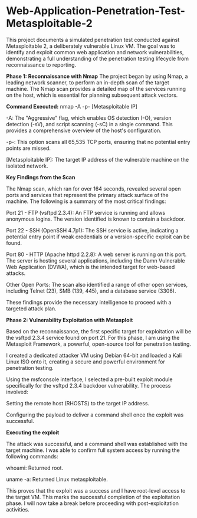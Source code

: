 # Web-Application-Penetration-Test-Metasploitable-2
This project documents a simulated penetration test conducted against Metasploitable 2, a deliberately vulnerable Linux VM. The goal was to identify and exploit common web application and network vulnerabilities, demonstrating a full understanding of the penetration testing lifecycle from reconnaissance to reporting.

**Phase 1: Reconnaissance with Nmap**
The project began by using Nmap, a leading network scanner, to perform an in-depth scan of the target machine. The Nmap scan provides a detailed map of the services running on the host, which is essential for planning subsequent attack vectors.

**Command Executed:**
nmap -A -p- [Metasploitable IP]

-A: The "Aggressive" flag, which enables OS detection (-O), version detection (-sV), and script scanning (-sC) in a single command. This provides a comprehensive overview of the host's configuration.

-p-: This option scans all 65,535 TCP ports, ensuring that no potential entry points are missed.

[Metasploitable IP]: The target IP address of the vulnerable machine on the isolated network.

**Key Findings from the Scan**

The Nmap scan, which ran for over 164 seconds, revealed several open ports and services that represent the primary attack surface of the machine. The following is a summary of the most critical findings:

Port 21 - FTP (vsftpd 2.3.4): An FTP service is running and allows anonymous logins. The version identified is known to contain a backdoor.

Port 22 - SSH (OpenSSH 4.7p1): The SSH service is active, indicating a potential entry point if weak credentials or a version-specific exploit can be found.

Port 80 - HTTP (Apache httpd 2.2.8): A web server is running on this port. The server is hosting several applications, including the Damn Vulnerable Web Application (DVWA), which is the intended target for web-based attacks.

Other Open Ports: The scan also identified a range of other open services, including Telnet (23), SMB (139, 445), and a database service (3306).

These findings provide the necessary intelligence to proceed with a targeted attack plan.

**Phase 2: Vulnerability Exploitation with Metasploit**

Based on the reconnaissance, the first specific target for exploitation will be the vsftpd 2.3.4 service found on port 21. For this phase, I am using the Metasploit Framework, a powerful, open-source tool for penetration testing.

I created a dedicated attacker VM using Debian 64-bit and loaded a Kali Linux ISO onto it, creating a secure and powerful environment for penetration testing.

Using the msfconsole interface, I selected a pre-built exploit module specifically for the vsftpd 2.3.4 backdoor vulnerability. The process involved:

Setting the remote host (RHOSTS) to the target IP address.

Configuring the payload to deliver a command shell once the exploit was successful.

**Executing the exploit**

The attack was successful, and a command shell was established with the target machine. I was able to confirm full system access by running the following commands:

whoami: Returned root.

uname -a: Returned Linux metasploitable.

This proves that the exploit was a success and I have root-level access to the target VM. This marks the successful completion of the exploitation phase. I will now take a break before proceeding with post-exploitation activities.


